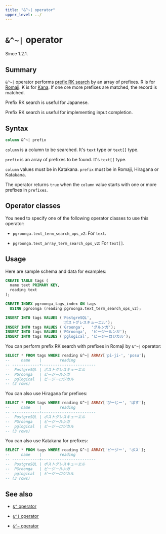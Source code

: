 ```yaml
---
title: "&^~| operator"
upper_level: ../
---
```


# `&^~|` operator

Since 1.2.1.

## Summary

`&^~|` operator performs [prefix RK search][groonga-prefix-rk-search] by an array of prefixes. R is for [Romaji][wikipedia-romaji]. K is for [Kana][wikipedia-kana]. If one ore more prefixes are matched, the record is matched.

Prefix RK search is useful for Japanese.

Prefix RK search is useful for implementing input completion.

## Syntax

```sql
column &^~| prefix
```

`column` is a column to be searched. It's `text` type or `text[]` type.

`prefix` is an array of prefixes to be found. It's `text[]` type.

`column` values must be in Katakana. `prefix` must be in Romaji, Hiragana or Katakana.

The operator returns `true` when the `column` value starts with one or more prefixes in `prefixes`.

## Operator classes

You need to specify one of the following operator classes to use this operator:

  * `pgroonga.text_term_search_ops_v2`: For `text`.

  * `pgroonga.text_array_term_search_ops_v2`: For `text[]`.

## Usage

Here are sample schema and data for examples:

```sql
CREATE TABLE tags (
  name text PRIMARY KEY,
  reading text
);

CREATE INDEX pgroonga_tags_index ON tags
  USING pgroonga (reading pgroonga.text_term_search_ops_v2);
```

```sql
INSERT INTO tags VALUES ('PostgreSQL',
                         'ポストグレスキューエル');
INSERT INTO tags VALUES ('Groonga',   'グルンガ');
INSERT INTO tags VALUES ('PGroonga',  'ピージールンガ');
INSERT INTO tags VALUES ('pglogical', 'ピージーロジカル');
```

You can perform prefix RK search with prefixes in Romaji by `&^~|` operator:

```sql
SELECT * FROM tags WHERE reading &^~| ARRAY['pi-ji-', 'posu'];
--     name    |        reading         
-- ------------+------------------------
--  PostgreSQL | ポストグレスキューエル
--  PGroonga   | ピージールンガ
--  pglogical  | ピージーロジカル
-- (3 rows)
```

You can also use Hiragana for prefixes:

```sql
SELECT * FROM tags WHERE reading &^~| ARRAY['ぴーじー', 'ぽす'];
--     name    |        reading         
-- ------------+------------------------
--  PostgreSQL | ポストグレスキューエル
--  PGroonga   | ピージールンガ
--  pglogical  | ピージーロジカル
-- (3 rows)
```

You can also use Katakana for prefixes:

```sql
SELECT * FROM tags WHERE reading &^~| ARRAY['ピージー', 'ポス'];
--     name    |        reading         
-- ------------+------------------------
--  PostgreSQL | ポストグレスキューエル
--  PGroonga   | ピージールンガ
--  pglogical  | ピージーロジカル
-- (3 rows)
```

## See also

  * [`&^` operator][prefix-search-v2]

  * [`&^|` operator][prefix-search-in-v2]

  * [`&^~` operator][prefix-rk-search-v2]

[groonga-prefix-rk-search]:http://groonga.org/docs/reference/operations/prefix_rk_search.html

[wikipedia-romaji]:https://en.wikipedia.org/wiki/Romanization_of_Japanese

[wikipedia-kana]:https://en.wikipedia.org/wiki/Kana

[prefix-search-v2]:prefix-search-v2.html

[prefix-search-in-v2]:prefix-search-in-v2.html

[prefix-rk-search-v2]:prefix-rk-search-v2.html
